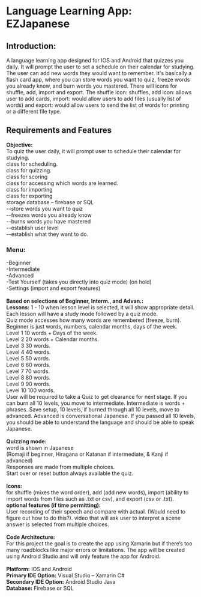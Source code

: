 # Language Learning App: EZJapanese


## Introduction: 
A language learning app designed for IOS and Android that quizzes you daily. It will prompt the user to set a schedule on their calendar for studying. The user can add new words they would want to remember. It's basically a flash card app, where you can store words you want to quiz, freeze words you already know, and burn words you mastered. There will icons for shuffle, add, import and export. The shuffle icon: shuffles, add icon: allows user to add cards, import: would allow users to add files (usually list of words) and export: would allow users to send the list of words for printing or a different file type.

## Requirements and Features 
**Objective:** <br/> To quiz the user daily, it will prompt user to schedule their calendar for studying. <br/>
class for scheduling. <br/>
class for quizzing. <br/>
class for scoring <br/>
class for accessing which words are learned. <br/> 
class for importing <br/>
class for exporting <br/>
storage database – firebase or SQL <br/> 
--store words you want to quiz <br/>
--freezes words you already know <br/>
--burns words you have mastered <br/>
--establish user level <br/>
--establish what they want to do. <br/>

### Menu:
-Beginner <br/>
-Intermediate <br/>
-Advanced <br/>
-Test Yourself (takes you directly into quiz mode) (on hold) <br/>
-Settings (import and export features) <br/>
<br/>
**Based on selections of Beginner, Interm., and Advan.:** <br/>
**Lessons:** 1 - 10 when lesson level is selected, it will show appropriate detail.
Each lesson will have a study mode followed by a quiz mode.<br/>
Quiz mode accesses how many words are remembered (freeze, burn). <br/>
Beginner is just words, numbers, calendar months, days of the week. <br/> 
Level 1 10 words + Days of the week. <br/>
Level 2 20 words + Calendar months. <br/>
Level 3 30 words. <br/>
Level 4 40 words. <br/>
Level 5 50 words. <br/>
Level 6 60 words. <br/>
Level 7 70 words. <br/>
Level 8 80 words. <br/>
Level 9 90 words. <br/>
Level 10 100 words. <br/>
User will be required to take a Quiz to get clearance for next stage. If you can burn all 10 levels, you move to intermediate. 
Intermediate is words + phrases. Save setup, 10 levels, if burned through all 10 levels, move to advanced. 
Advanced is conversational Japanese. If you passed all 10 levels, you should be able to understand the language and should be able to speak Japanese. <br/> 
<br/>
**Quizzing mode:** <br/>
word is shown in Japanese <br/> 
(Romaji if beginner, Hiragana or Katanan if intermediate, & Kanji if advanced) <br/>
Responses are made from multiple choices. <br/>
Start over or reset button always available the quiz. <br/>
<br/>
**Icons:** <br/>
for shuffle (mixes the word order), add (add new words), import (ability to import words from files such as .txt or csv), and export (csv or .txt).
<br/>
**optional features (if time permitting):** <br/>
User recording of their speech and compare with actual. (Would need to figure out how to do this?). 
video that will ask user to interpret a scene
answer is selected from multiple choices. <br/>
<br/>
**Code Architecture:** <br/> 
For this project the goal is to create the app using Xamarin but if there’s too many roadblocks like major errors or limitations. The app will be created using Android Studio and will only feature the app for Android. 
<br/>
<br/>
**Platform:** IOS and Android <br/>
**Primary IDE Option:** Visual Studio – Xamarin C# <br/> 
**Secondary IDE Option:** Android Studio Java <br/>
**Database:** Firebase or SQL 

